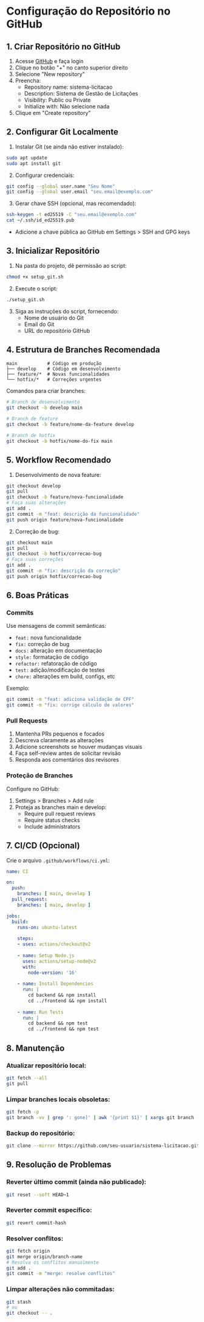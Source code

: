 # Configuração do Repositório no GitHub

## 1. Criar Repositório no GitHub

1. Acesse [GitHub](https://github.com) e faça login
2. Clique no botão "+" no canto superior direito
3. Selecione "New repository"
4. Preencha:
   - Repository name: sistema-licitacao
   - Description: Sistema de Gestão de Licitações
   - Visibility: Public ou Private
   - Initialize with: Não selecione nada
5. Clique em "Create repository"

## 2. Configurar Git Localmente

1. Instalar Git (se ainda não estiver instalado):
```bash
sudo apt update
sudo apt install git
```

2. Configurar credenciais:
```bash
git config --global user.name "Seu Nome"
git config --global user.email "seu.email@exemplo.com"
```

3. Gerar chave SSH (opcional, mas recomendado):
```bash
ssh-keygen -t ed25519 -C "seu.email@exemplo.com"
cat ~/.ssh/id_ed25519.pub
```
- Adicione a chave pública ao GitHub em Settings > SSH and GPG keys

## 3. Inicializar Repositório

1. Na pasta do projeto, dê permissão ao script:
```bash
chmod +x setup_git.sh
```

2. Execute o script:
```bash
./setup_git.sh
```

3. Siga as instruções do script, fornecendo:
   - Nome de usuário do Git
   - Email do Git
   - URL do repositório GitHub

## 4. Estrutura de Branches Recomendada

```
main           # Código em produção
├── develop    # Código em desenvolvimento
├── feature/*  # Novas funcionalidades
└── hotfix/*   # Correções urgentes
```

Comandos para criar branches:
```bash
# Branch de desenvolvimento
git checkout -b develop main

# Branch de feature
git checkout -b feature/nome-da-feature develop

# Branch de hotfix
git checkout -b hotfix/nome-do-fix main
```

## 5. Workflow Recomendado

1. Desenvolvimento de nova feature:
```bash
git checkout develop
git pull
git checkout -b feature/nova-funcionalidade
# Faça suas alterações
git add .
git commit -m "feat: descrição da funcionalidade"
git push origin feature/nova-funcionalidade
```

2. Correção de bug:
```bash
git checkout main
git pull
git checkout -b hotfix/correcao-bug
# Faça suas correções
git add .
git commit -m "fix: descrição da correção"
git push origin hotfix/correcao-bug
```

## 6. Boas Práticas

### Commits
Use mensagens de commit semânticas:
- `feat:` nova funcionalidade
- `fix:` correção de bug
- `docs:` alteração em documentação
- `style:` formatação de código
- `refactor:` refatoração de código
- `test:` adição/modificação de testes
- `chore:` alterações em build, configs, etc

Exemplo:
```bash
git commit -m "feat: adiciona validação de CPF"
git commit -m "fix: corrige cálculo de valores"
```

### Pull Requests
1. Mantenha PRs pequenos e focados
2. Descreva claramente as alterações
3. Adicione screenshots se houver mudanças visuais
4. Faça self-review antes de solicitar revisão
5. Responda aos comentários dos revisores

### Proteção de Branches
Configure no GitHub:
1. Settings > Branches > Add rule
2. Proteja as branches main e develop:
   - Require pull request reviews
   - Require status checks
   - Include administrators

## 7. CI/CD (Opcional)

Crie o arquivo `.github/workflows/ci.yml`:
```yaml
name: CI

on:
  push:
    branches: [ main, develop ]
  pull_request:
    branches: [ main, develop ]

jobs:
  build:
    runs-on: ubuntu-latest
    
    steps:
    - uses: actions/checkout@v2
    
    - name: Setup Node.js
      uses: actions/setup-node@v2
      with:
        node-version: '16'
        
    - name: Install Dependencies
      run: |
        cd backend && npm install
        cd ../frontend && npm install
        
    - name: Run Tests
      run: |
        cd backend && npm test
        cd ../frontend && npm test
```

## 8. Manutenção

### Atualizar repositório local:
```bash
git fetch --all
git pull
```

### Limpar branches locais obsoletas:
```bash
git fetch -p
git branch -vv | grep ': gone]' | awk '{print $1}' | xargs git branch -D
```

### Backup do repositório:
```bash
git clone --mirror https://github.com/seu-usuario/sistema-licitacao.git
```

## 9. Resolução de Problemas

### Reverter último commit (ainda não publicado):
```bash
git reset --soft HEAD~1
```

### Reverter commit específico:
```bash
git revert commit-hash
```

### Resolver conflitos:
```bash
git fetch origin
git merge origin/branch-name
# Resolva os conflitos manualmente
git add .
git commit -m "merge: resolve conflitos"
```

### Limpar alterações não commitadas:
```bash
git stash
# ou
git checkout -- .
